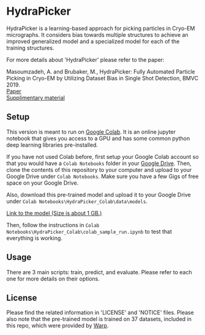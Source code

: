# HydraPicker

HydraPicker is a learning-based approach for picking particles in Cryo-EM micrographs.
It considers bias towards multiple structures to achieve an improved generalized model and a specialized model for each of the training structures.

For more details about 'HydraPicker' please refer to the paper:

Masoumzadeh, A. and Brubaker, M., HydraPicker: Fully Automated Particle Picking in Cryo-EM by Utilizing Dataset Bias in Single Shot Detection, BMVC 2019.\
[Paper](https://bmvc2019.org/wp-content/uploads/papers/1044-paper.pdf)\
[Supplimentary material](https://bmvc2019.org/wp-content/uploads/papers/1044-supplementary.zip)

## Setup

This version is meant to run on [Google Colab](https://colab.research.google.com).
It is an online jupyter notebook that gives you access to a GPU and has some common python deep learning libraries pre-installed.

If you have not used Colab before, first setup your Google Colab account so that you would have a `Colab Notebooks` folder in your [Google Drive](https://drive.google.com).
Then, clone the contents of this repository to your computer and upload to your Google Drive under `Colab Notebooks`.
Make sure you have a few Gigs of free space on your Google Drive.

Also, download this pre-trained model and upload it to your Google Drive under `Colab Notebooks\HydraPicker_Colab\data\models`.

[Link to the model (Size is about 1 GB.)](https://drive.google.com/file/d/1XiYBNX_MVax4xgFBMcfTCHz_zwucBQb0/view?usp=sharing)

Then, follow the instructions in `Colab Notebooks\HydraPicker_Colab\colab_sample_run.ipynb` to test that everything is working.

## Usage

There are 3 main scripts: train, predict, and evaluate.
Please refer to each one for more details on their options.

## License

Please find the related information in 'LICENSE' and 'NOTICE' files.
Please also note that the pre-trained model is trained on 37 datasets, included in this repo, which were provided by [Warp](https://www.nature.com/articles/s41592-019-0580-y).
